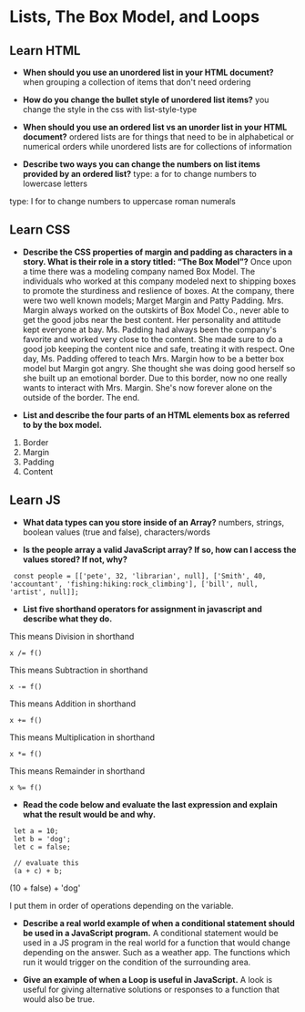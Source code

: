 # Lists, The Box Model, and Loops



## Learn HTML

* **When should you use an unordered list in your HTML document?**
when grouping a collection of items that don't need ordering

* **How do you change the bullet style of unordered list items?**
you change the style in the css with list-style-type

* **When should you use an ordered list vs an unorder list in your HTML document?**
ordered lists are for things that need to be in alphabetical or numerical orders while unordered lists are for collections of information

* **Describe two ways you can change the numbers on list items provided by an ordered list?**
type: a for to change numbers to lowercase letters

type: I for to change numbers to uppercase roman numerals

## Learn CSS

* **Describe the CSS properties of margin and padding as characters in a story. What is their role in a story titled: “The Box Model”?**
Once upon a time there was a modeling company named Box Model. The individuals who worked at this company modeled next to shipping boxes to promote the sturdiness and reslience of boxes. At the company, there were two well known models; Marget Margin and Patty Padding. Mrs. Margin always worked on the outskirts of Box Model Co., never able to get the good jobs near the best content. Her personality and attitude kept everyone at bay. Ms. Padding had always been the company's favorite and worked very close to the content. She made sure to do a good job keeping the content nice and safe, treating it with respect. One day, Ms. Padding offered to teach Mrs. Margin how to be a better box model but Margin got angry. She thought she was doing good herself so she built up an emotional border. Due to this border, now no one really wants to interact with Mrs. Margin. She's now forever alone on the outside of the border. The end. 

* **List and describe the four parts of an HTML elements box as referred to by the box model.**
1. Border
2. Margin
3. Padding
4. Content

## Learn JS

* **What data types can you store inside of an Array?**
 numbers, strings, boolean values (true and false), characters/words

* **Is the people array a valid JavaScript array? If so, how can I access the values stored? If not, why?**

```
 const people = [['pete', 32, 'librarian', null], ['Smith', 40, 'accountant', 'fishing:hiking:rock_climbing'], ['bill', null, 'artist', null]];

```

* **List five shorthand operators for assignment in javascript and describe what they do.**

This means Division in shorthand
```
x /= f()
```

This means Subtraction in shorthand
```
x -= f()
```

This means Addition in shorthand
```
x += f()
```

This means Multiplication in shorthand
```
x *= f()
```

This means Remainder in shorthand
```
x %= f()
```

* **Read the code below and evaluate the last expression and explain what the result would be and why.**

```
 let a = 10;
 let b = 'dog';
 let c = false;

 // evaluate this
 (a + c) + b;
 ```

 (10 + false) + 'dog'

 I put them in order of operations depending on the variable. 

* **Describe a real world example of when a conditional statement should be used in a JavaScript program.**
A conditional statement would be used in a JS program in the real world for a function that would change depending on the answer. Such as a weather app. The functions which run it would trigger on the condition of the surrounding area. 

* **Give an example of when a Loop is useful in JavaScript.**
A look is useful for giving alternative solutions or responses to a function that would also be true. 